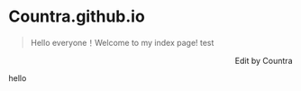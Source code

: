 # Countra.github.io

> Hello everyone！Welcome to my index page!
> test

<p align=right>Edit by Countra</p>
hello
